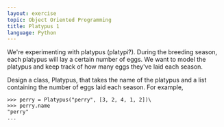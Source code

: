 ```yaml
---
layout: exercise
topic: Object Oriented Programming
title: Platypus 1
language: Python
---
```


We're experimenting with platypus (platypi?). During the breeding
season, each platypus will lay a certain number of eggs. We want to
model the platypus and keep track of how many eggs they've laid each
season.

Design a class, Platypus, that takes the name of the platypus and a list
containing the number of eggs laid each season. For example,

```
>>> perry = Platypus("perry", [3, 2, 4, 1, 2])\
>>> perry.name
"perry"
...
```
